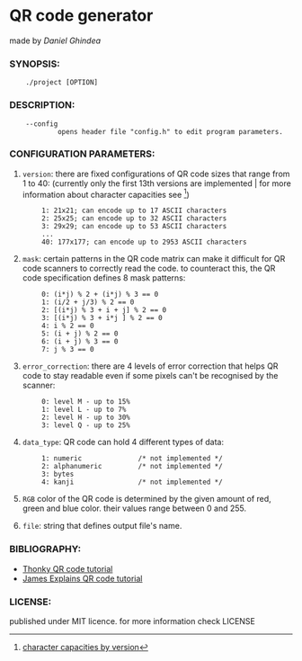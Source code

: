 # **QR code generator**
made by *Daniel Ghindea*

###  SYNOPSIS:
        ./project [OPTION]
###  DESCRIPTION:
        --config
                opens header file "config.h" to edit program parameters.
### CONFIGURATION PARAMETERS:
1. `version`: there are fixed configurations of QR code sizes that range from 1 to 40: (currently only the first 13th versions are implemented | for more information about character capacities see [^1])
```
        1: 21x21; can encode up to 17 ASCII characters
        2: 25x25; can encode up to 32 ASCII characters
        3: 29x29; can encode up to 53 ASCII characters
        ...
        40: 177x177; can encode up to 2953 ASCII characters
```                

2. `mask`: certain patterns in the QR code matrix can make it difficult for QR code scanners to correctly read the code. to counteract this, the QR code specification defines 8 mask patterns:
```
        0: (i*j) % 2 + (i*j) % 3 == 0
        1: (i/2 + j/3) % 2 == 0
        2: [(i*j) % 3 + i + j] % 2 == 0
        3: [(i*j) % 3 + i*j ] % 2 == 0
        4: i % 2 == 0
        5: (i + j) % 2 == 0
        6: (i + j) % 3 == 0
        7: j % 3 == 0
```
3. `error_correction`: there are 4 levels of error correction that helps QR code to stay readable even if some pixels can't be recognised by the scanner:
```
        0: level M - up to 15%
        1: level L - up to 7%
        2: level H - up to 30%
        3: level Q - up to 25% 
```
4. `data_type`: QR code can hold 4 different types of data:
```
        1: numeric              /* not implemented */
        2: alphanumeric         /* not implemented */
        3: bytes
        4: kanji                /* not implemented */
```        
5. `RGB` color of the QR code is determined by the given amount of red, green and blue color. their values range between 0 and 255.

6. `file`: string that defines output file's name.

### BIBLIOGRAPHY:
- [Thonky QR code tutorial](https://www.thonky.com/qr-code-tutorial/)
- [James Explains QR code tutorial](https://www.youtube.com/watch?v=142TGhaTMtI&t=95s)

### LICENSE:
published under MIT licence. for more information check LICENSE


[^1]: [character capacities by version](https://www.thonky.com/qr-code-tutorial/character-capacities)
